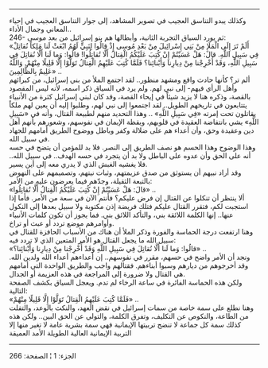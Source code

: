 ------------------------------------------------------------------------

وكذلك يبدو التناسق العجيب في تصوير المشاهد، إلى جوار التناسق العجيب في
إحياء المعاني وجمال الأداء..  
246- ثم يورد السياق التجربة الثانية، وأبطالها هم بنو إسرائيل من بعد
موسى:  
«أَلَمْ تَرَ إِلَى الْمَلَإِ مِنْ بَنِي إِسْرائِيلَ مِنْ بَعْدِ مُوسى إِذْ قالُوا لِنَبِيٍّ لَهُمُ ابْعَثْ لَنا
مَلِكاً نُقاتِلْ فِي سَبِيلِ اللَّهِ. قالَ: هَلْ عَسَيْتُمْ إِنْ كُتِبَ عَلَيْكُمُ الْقِتالُ أَلَّا تُقاتِلُوا!
قالُوا: وَما لَنا أَلَّا نُقاتِلَ فِي سَبِيلِ اللَّهِ، وَقَدْ أُخْرِجْنا مِنْ دِيارِنا وَأَبْنائِنا؟
فَلَمَّا كُتِبَ عَلَيْهِمُ الْقِتالُ تَوَلَّوْا إِلَّا قَلِيلًا مِنْهُمْ. وَاللَّهُ عَلِيمٌ بِالظَّالِمِينَ» ..  
ألم تر؟ كأنها حادث واقع ومشهد منظور.. لقد اجتمع الملأ من بني إسرائيل، من
كبرائهم وأهل الرأي فيهم- إلى نبي لهم. ولم يرد في السياق ذكر اسمه، لأنه
ليس المقصود بالقصة، وذكره هنا لا يزيد شيئاً في إيحاء القصة، وقد كان لبني
إسرائيل كثرة من الأنبياء يتتابعون في تاريخهم الطويل.. لقد اجتمعوا إلى
نبي لهم، وطلبوا إليه أن يعين لهم ملكاً يقاتلون تحت إمرته «فِي سَبِيلِ اللَّهِ»
.. وهذا التحديد منهم لطبيعة القتال، وأنه في «سَبِيلِ اللَّهِ» يشي بانتفاضة
العقيدة في قلوبهم، ويقظة الإيمان في نفوسهم، وشعورهم بأنهم أهل دين وعقيدة
وحق، وأن أعداء هم على ضلالة وكفر وباطل ووضوح الطريق أمامهم للجهاد في
سبيل الله.  
وهذا الوضوح وهذا الحسم هو نصف الطريق إلى النصر. فلا بد للمؤمن أن يتضح في
حسه أنه على الحق وأن عدوه على الباطل ولا بد أن يتجرد في حسه الهدف.. في
سبيل الله.. فلا يغشيه الغبش الذي لا يدري معه إلى أين يسير.  
وقد أراد نبيهم أن يستوثق من صدق عزيمتهم، وثبات نيتهم، وتصميمهم على
النهوض بالتبعة الثقيلة، وجدّهم فيما يعرضون عليه من الأمر:  
«قالَ: هَلْ عَسَيْتُمْ إِنْ كُتِبَ عَلَيْكُمُ الْقِتالُ أَلَّا تُقاتِلُوا» ..  
ألا ينتظر أن تنكلوا عن القتال إن فرض عليكم؟ فأنتم الآن في سعة من الأمر.
فأما إذا استجبت لكم، فتقرر القتال عليكم فتلك فريضة إذن مكتوبة ولا سبيل
بعدها إلى النكول عنها.. إنها الكلمة اللائقة بني، والتأكد اللائق بني. فما
يجوز أن تكون كلمات الأنبياء وأوامرهم موضع تردد أو عبث أو تراخ.  
وهنا ارتفعت درجة الحماسة والفورة وذكر الملأ أن هناك من الأسباب الحافزة
للقتال في سبيل الله ما يجعل القتال هو الأمر المتعين الذي لا تردد فيه:  
«قالُوا: وَما لَنا أَلَّا نُقاتِلَ فِي سَبِيلِ اللَّهِ وَقَدْ أُخْرِجْنا مِنْ دِيارِنا وَأَبْنائِنا؟»
..  
ونجد أن الأمر واضح في حسهم، مقرر في نفوسهم.. إن أعداءهم أعداء الله ولدين
الله. وقد أخرجوهم من ديارهم وسبوا أبناءهم. فقتالهم واجب والطريق الواحدة
التي أمامهم هي القتال ولا ضرورة إلى المراجعة في هذه العزيمة أو الجدال.  
ولكن هذه الحماسة الفائرة في ساعة الرخاء لم تدم. ويعجل السياق بكشف الصفحة
التالية:  
«فَلَمَّا كُتِبَ عَلَيْهِمُ الْقِتالُ تَوَلَّوْا إِلَّا قَلِيلًا مِنْهُمْ» ..  
وهنا نطلع على سمة خاصة من سمات إسرائيل في نقض العهد، والنكث بالوعد،
والتفلت من الطاعة، والنكوص عن التكليف، وتفرق الكلمة، والتولي عن الحق
البين.. ولكن هذه كذلك سمة كل جماعة لا تنضج تربيتها الإيمانية فهي سمة
بشرية عامة لا تغير منها إلا التربية الإيمانية العالية الطويلة الأمد
العميقة

------------------------------------------------------------------------

الجزء: 1 ¦ الصفحة: 266
